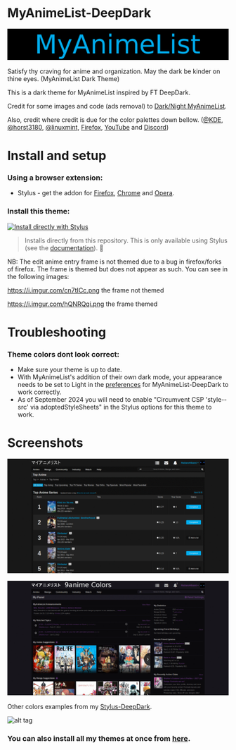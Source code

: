 # MyAnimeList-DeepDark

![alt tag](./Images/banner.png)

Satisfy thy craving for anime and organization. May the dark be kinder on thine eyes. (MyAnimeList Dark Theme)

This is a dark theme for MyAnimeList inspired by FT DeepDark.

Credit for some images and code (ads removal) to [Dark/Night MyAnimeList](https://userstyles.org/styles/120493/dark-night-myanimelist).

Also, credit where credit is due for the color palettes down bellow. ([@KDE](https://github.com/KDE), [@horst3180](https://github.com/horst3180), [@linuxmint](https://github.com/linuxmint), [Firefox](https://www.mozilla.org/en-US/firefox/new/), [YouTube](https://www.youtube.com/) and [Discord](https://discordapp.com/))

# Install and setup

### Using a browser extension:
* Stylus - get the addon for [Firefox](https://addons.mozilla.org/en-US/firefox/addon/styl-us/), [Chrome](https://chrome.google.com/webstore/detail/stylus/clngdbkpkpeebahjckkjfobafhncgmne) and [Opera](https://addons.opera.com/en-gb/extensions/details/stylus/).

### Install this theme:
[![Install directly with Stylus](https://img.shields.io/badge/Install%20directly%20with-Stylus-3daee9.svg?longCache=true&style=for-the-badge)](https://gitlab.com/RaitaroH/MyAnimeList-DeepDark/raw/master/MyAnimeListDeepDark.user.css)
  >Installs directly from this repository.
  >This is only available using Stylus (see the [documentation](https://github.com/openstyles/stylus/wiki/Usercss)). :tada:

NB: The edit anime entry frame is not themed due to a bug in firefox/forks of firefox. The frame is themed but does not appear as such. You can see in the following images:

https://i.imgur.com/cn7tICc.png the frame not themed

https://i.imgur.com/hQNRQqi.png the frame themed

# Troubleshooting

### Theme colors dont look correct:
* Make sure your theme is up to date.
* With MyAnimeList's addition of their own dark mode, your appearance needs to be set to Light in the [preferences](https://myanimelist.net/editprofile.php) for MyAnimeList-DeepDark to work correctly.
* As of September 2024 you will need to enable "Circumvent CSP 'style-­src' via adoptedSty­leSheets" in the Stylus options for this theme to work.

# Screenshots

![alt tag](./Images/Pages.gif)

![alt tag](./Images/Colors.gif)

Other colors examples from my [Stylus-DeepDark](https://gitlab.com/RaitaroH/Stylus-DeepDark).

![alt tag](https://raw.githubusercontent.com/RaitaroH/Stylus-DeepDark/master/Images/manager.gif)

### **You can also install all my themes at once from [here](https://gitlab.com/RaitaroH/Import-All-Deepdark).**